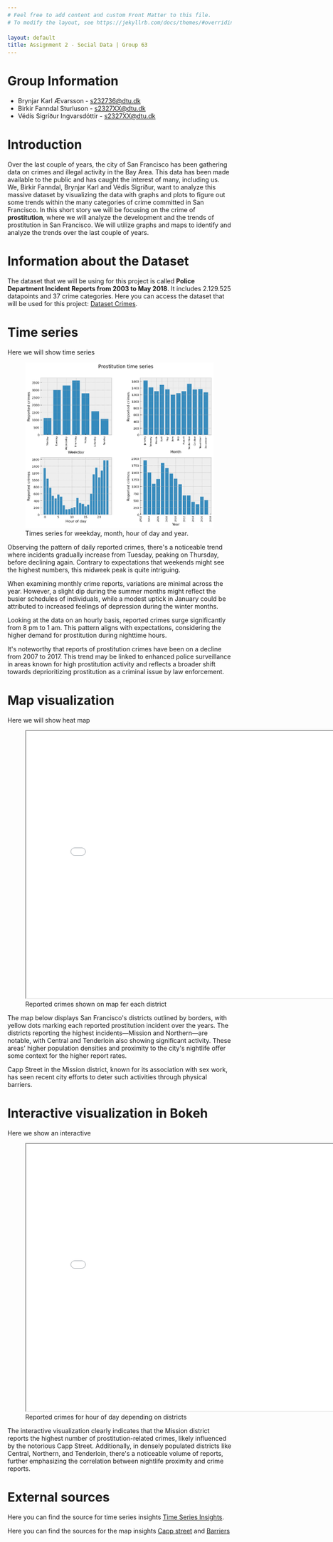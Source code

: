 ```yaml
---
# Feel free to add content and custom Front Matter to this file.
# To modify the layout, see https://jekyllrb.com/docs/themes/#overriding-theme-defaults

layout: default
title: Assignment 2 - Social Data | Group 63
---
```

# Group Information
* Brynjar Karl Ævarsson - s232736@dtu.dk
* Birkir Fanndal Sturluson - s2327XX@dtu.dk
* Védís Sigríður Ingvarsdóttir - s2327XX@dtu.dk

# Introduction

Over the last couple of years, the city of San Francisco has been gathering data on crimes and illegal activity in the Bay Area. This data has been made available to the public and has caught the interest of many, including us. 
We, Birkir Fanndal, Brynjar Karl and Védís Sigríður, want to analyze this massive dataset by visualizing the data with graphs and plots to figure out some trends within the many categories of crime committed in San Francisco.
In this short story we will be focusing on the crime of **prostitution**, where we will analyze the development and the trends of prostitution in San Francisco. We will utilize graphs and maps to identify and analyze the trends over the last couple of years.

# Information about the Dataset

The dataset that we will be using for this project is called **Police Department Incident Reports from 2003 to May 2018**. It includes 2.129.525 datapoints and 37 crime categories. Here you can access the dataset that will be used for this project: [Dataset Crimes][crime-data].

[crime-data]: https://data.sfgov.org/Public-Safety/Police-Department-Incident-Reports-Historical-2003/tmnf-yvry/about_data


# Time series

Here we will show time series

<figure>
  <img src="/asset/images/timeseries2.png" alt="Time Series">
  <figcaption>Times series for weekday, month, hour of day and year.</figcaption>
</figure>

Observing the pattern of daily reported crimes, there's a noticeable trend where incidents gradually increase from Tuesday, peaking on Thursday, before declining again. Contrary to expectations that weekends might see the highest numbers, this midweek peak is quite intriguing. 

When examining monthly crime reports, variations are minimal across the year. However, a slight dip during the summer months might reflect the busier schedules of individuals, while a modest uptick in January could be attributed to increased feelings of depression during the winter months. 

Looking at the data on an hourly basis, reported crimes surge significantly from 8 pm to 1 am. This pattern aligns with expectations, considering the higher demand for prostitution during nighttime hours. 

It's noteworthy that reports of prostitution crimes have been on a decline from 2007 to 2017. This trend may be linked to enhanced police surveillance in areas known for high prostitution activity and reflects a broader shift towards deprioritizing prostitution as a criminal issue by law enforcement. 

# Map visualization

Here we will show heat map 

<figure>
  <iframe src="/asset/map.html" width="800" height="600"></iframe>
  <figcaption>Reported crimes shown on map fer each district</figcaption>
</figure>

The map below displays San Francisco's districts outlined by borders, with yellow dots marking each reported prostitution incident over the years. The districts reporting the highest incidents—Mission and Northern—are notable, with Central and Tenderloin also showing significant activity. These areas' higher population densities and proximity to the city's nightlife offer some context for the higher report rates. 

Capp Street in the Mission district, known for its association with sex work, has seen recent city efforts to deter such activities through physical barriers. 

# Interactive visualization in Bokeh

Here we show an interactive

<figure>
  <iframe src="/asset/Bokeh2.html" width="800" height="600"></iframe>
  <figcaption>Reported crimes for hour of day depending on districts</figcaption>
</figure>

The interactive visualization clearly indicates that the Mission district reports the highest number of prostitution-related crimes, likely influenced by the notorious Capp Street. Additionally, in densely populated districts like Central, Northern, and Tenderloin, there's a noticeable volume of reports, further emphasizing the correlation between nightlife proximity and crime reports. 

# External sources 

Here you can find the source for time series insights [Time Series Insights][time-series].

Here you can find the sources for the map insights [Capp street][capp-street] and [Barriers][barrier]

[time-series]: https://localnewsmatters.org/2023/08/17/sex-work-and-the-city-policing-prostitution-in-san-francisco-reflects-evolving-attitudes/
[capp-street]: https://www.sfgate.com/local/article/san-francisco-sex-workers-mission-17777619.php 
[barrier]: https://www.nbcbayarea.com/news/local/san-francisco-mission-barriers-address-sex-work/3320123/




